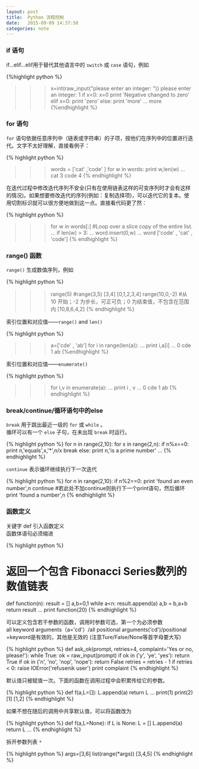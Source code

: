 ```yaml
---
layout: post
title:  Python 流程控制
date:   2015-09-09 14:37:50
categories: note
---
```

### if 语句


if...elif...elif用于替代其他语言中的 `switch` 或 `case` 语句，例如

{%highlight python %}
>>>x=int(raw_input("please enter an integer: "))
please enter an integer: 1
>>>if x<0:
	  x=0
	  print 'Negative changed to zero'
   elif x=0:
 	  print 'zero'
   else:
    print 'more'
...
more
{%endhighlight %}	

### for 语句


`for` 语句依据任意序列中（链表或字符串）的子项，按他们在序列中的位置进行迭代。文字不太好理解，直接看例子：  

{% highlight python %}
>>>words = ['cat' ,'code' ]
>>>for w in words:
	   print w,len(w)
...
cat 3
code 4
{% endhighlight %}

在迭代过程中修改迭代序列不安全(只有在使用链表这样的可变序列时才会有这样的情况)。如果想要修改迭代的序列(例如：复制选择项)，可以迭代它的复本。使用切割标识就可以很方便地做到这一点。直接看代码更了然：

{% highlight python %}
>>>for w in words[:]  #Loop over a slice copy of the entire list.
...    if len(w) > 3:
...       word.insert(0,w)
...
>>>word
['code' , 'cat' , 'code']
{% endhighlight %}

### range() 函数


`range()` 生成数值序列，例如

{% highlight python %}
>>>range(5)   #range(3,5)   [3,4]
[0,1,2,3,4]
>>>range(10,0,-2)   #从 10 开始；-2 为步长，可正可负；0 为结束值，不包含在范围内
[10,8,6,4,2]
{% endhighlight %}

索引位置和对应值——`range()` and `len()`

{% highlight python %}
>>>a=['cde' , 'ab']
>>>for i in range(len(a)):
...    print i,a[i]
...
0 cde
1 ab
{%endhighlight %}

索引位置和对应值——`enumerate()`

{% highlight python %}
>>>for i,v in enumerate(a):
...    print i , v
...
0 cde
1 ab
{% endhighlight %}


### break/continue/循环语句中的else


`break` 用于跳出最近一级的 `for` 或 `while` 。  
循环可以有一个 `else` 子句，在未出现 `break` 时运行。

{% highlight python %}
for n in range(2,10):
	for x in range(2,n):
		if n%x==0:
			print n,'equals',x,'*',n/x
			break
	else:
	print n,'is a prime number'
...
{% endhighlight %}

`continue` 表示循环继续执行下一次迭代

{% highlight python %}
for n in range(2,10):
	if n%2==0:
		print 'found an even number',n
		continue   #若此处不加continue则执行下一个print语句，然后循环
	print 'found a number',n
{% endhighlight %}


### 函数定义

关键字 def 引入函数定义  
函数体语句必须缩进

{% highlight python %}
# 返回一个包含 Fibonacci Series数列的数值链表
def function(n):
	result = []
	a,b=0,1
	while a<n:
		result.append(a)
		a,b = b,a+b
	return result
...
print function(20)
{% endhighlight %}

可以定义包含若干参数的函数，调用时参数可选，第一个为必须参数  
all keyword arguments（a='cd'）/all positional arguments('cd')/positional +keyword是有效的，其他是无效的
(注意Ture/False/None等首字母要大写)

{% highlight python %}
def ask_ok(prompt, retries=4, complaint='Yes or no, please!'):
    while True:
        ok = raw_input(prompt)
        if ok in ('y', 'ye', 'yes'):
            return True
        if ok in ('n', 'no', 'nop', 'nope'):
            return False
        retries = retries - 1
        if retries < 0:
            raise IOError('refusenik user')
        print complaint
{% endhighlight %}


默认值只被赋值一次。下面的函数在调用过程中会积累传给它的参数。

{% highlight python %}
def f(a,L=[]):
	L.append(a)
	return L
...
print(1)
print(2)
[1]
[1,2]
{% endhighlight %}

如果不想在随后的调用中共享默认值，可以将函数改为

{% highlight python %}
def f(a,L=None):
	if L is None:
		L = []
	L.append(a)
	return L
...
{% endhighlight %}


拆开参数列表 `*`

{% highlight python %}
args=[3,6]
list(range(*args))
[3,4,5]
{% endhighlight %}